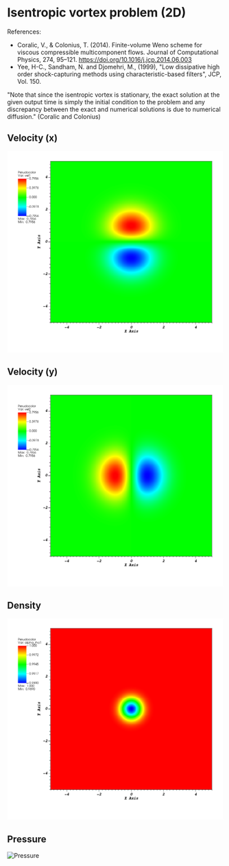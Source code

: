 # Isentropic vortex problem (2D)

References:
* Coralic, V., & Colonius, T. (2014). Finite-volume Weno scheme for viscous compressible multicomponent flows. Journal of Computational Physics, 274, 95–121. https://doi.org/10.1016/j.jcp.2014.06.003
* Yee, H-C., Sandham, N. and Djomehri, M., (1999), "Low dissipative high order shock-capturing methods using characteristic-based filters", JCP, Vol. 150.

"Note that since the isentropic vortex is stationary, the exact solution at the given output time is simply the initial condition to the problem and any discrepancy
between the exact and numerical solutions is due to numerical diffusion." (Coralic and Colonius)

## Velocity (x)

![Velocity (x)](vel1.png)

## Velocity (y)

![Velocity (y)](vel2.png)

## Density

![Density](alpha_rho1.png)

## Pressure

![Pressure](pres.png)
